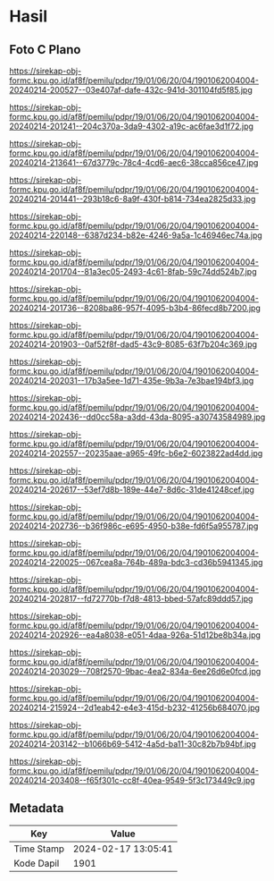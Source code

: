 # Hasil

## Foto C Plano

https://sirekap-obj-formc.kpu.go.id/af8f/pemilu/pdpr/19/01/06/20/04/1901062004004-20240214-200527--03e407af-dafe-432c-941d-301104fd5f85.jpg

https://sirekap-obj-formc.kpu.go.id/af8f/pemilu/pdpr/19/01/06/20/04/1901062004004-20240214-201241--204c370a-3da9-4302-a19c-ac6fae3d1f72.jpg

https://sirekap-obj-formc.kpu.go.id/af8f/pemilu/pdpr/19/01/06/20/04/1901062004004-20240214-213641--67d3779c-78c4-4cd6-aec6-38cca856ce47.jpg

https://sirekap-obj-formc.kpu.go.id/af8f/pemilu/pdpr/19/01/06/20/04/1901062004004-20240214-201441--293b18c6-8a9f-430f-b814-734ea2825d33.jpg

https://sirekap-obj-formc.kpu.go.id/af8f/pemilu/pdpr/19/01/06/20/04/1901062004004-20240214-220148--6387d234-b82e-4246-9a5a-1c46946ec74a.jpg

https://sirekap-obj-formc.kpu.go.id/af8f/pemilu/pdpr/19/01/06/20/04/1901062004004-20240214-201704--81a3ec05-2493-4c61-8fab-59c74dd524b7.jpg

https://sirekap-obj-formc.kpu.go.id/af8f/pemilu/pdpr/19/01/06/20/04/1901062004004-20240214-201736--8208ba86-957f-4095-b3b4-86fecd8b7200.jpg

https://sirekap-obj-formc.kpu.go.id/af8f/pemilu/pdpr/19/01/06/20/04/1901062004004-20240214-201903--0af52f8f-dad5-43c9-8085-63f7b204c369.jpg

https://sirekap-obj-formc.kpu.go.id/af8f/pemilu/pdpr/19/01/06/20/04/1901062004004-20240214-202031--17b3a5ee-1d71-435e-9b3a-7e3bae194bf3.jpg

https://sirekap-obj-formc.kpu.go.id/af8f/pemilu/pdpr/19/01/06/20/04/1901062004004-20240214-202436--dd0cc58a-a3dd-43da-8095-a30743584989.jpg

https://sirekap-obj-formc.kpu.go.id/af8f/pemilu/pdpr/19/01/06/20/04/1901062004004-20240214-202557--20235aae-a965-49fc-b6e2-6023822ad4dd.jpg

https://sirekap-obj-formc.kpu.go.id/af8f/pemilu/pdpr/19/01/06/20/04/1901062004004-20240214-202617--53ef7d8b-189e-44e7-8d6c-31de41248cef.jpg

https://sirekap-obj-formc.kpu.go.id/af8f/pemilu/pdpr/19/01/06/20/04/1901062004004-20240214-202736--b36f986c-e695-4950-b38e-fd6f5a955787.jpg

https://sirekap-obj-formc.kpu.go.id/af8f/pemilu/pdpr/19/01/06/20/04/1901062004004-20240214-220025--067cea8a-764b-489a-bdc3-cd36b5941345.jpg

https://sirekap-obj-formc.kpu.go.id/af8f/pemilu/pdpr/19/01/06/20/04/1901062004004-20240214-202817--fd72770b-f7d8-4813-bbed-57afc89ddd57.jpg

https://sirekap-obj-formc.kpu.go.id/af8f/pemilu/pdpr/19/01/06/20/04/1901062004004-20240214-202926--ea4a8038-e051-4daa-926a-51d12be8b34a.jpg

https://sirekap-obj-formc.kpu.go.id/af8f/pemilu/pdpr/19/01/06/20/04/1901062004004-20240214-203029--708f2570-9bac-4ea2-834a-6ee26d6e0fcd.jpg

https://sirekap-obj-formc.kpu.go.id/af8f/pemilu/pdpr/19/01/06/20/04/1901062004004-20240214-215924--2d1eab42-e4e3-415d-b232-41256b684070.jpg

https://sirekap-obj-formc.kpu.go.id/af8f/pemilu/pdpr/19/01/06/20/04/1901062004004-20240214-203142--b1066b69-5412-4a5d-ba11-30c82b7b94bf.jpg

https://sirekap-obj-formc.kpu.go.id/af8f/pemilu/pdpr/19/01/06/20/04/1901062004004-20240214-203408--f65f301c-cc8f-40ea-9549-5f3c173449c9.jpg


## Metadata

| Key        | Value               |
| ---------- | ------------------- |
| Time Stamp | 2024-02-17 13:05:41 |
| Kode Dapil | 1901                |



